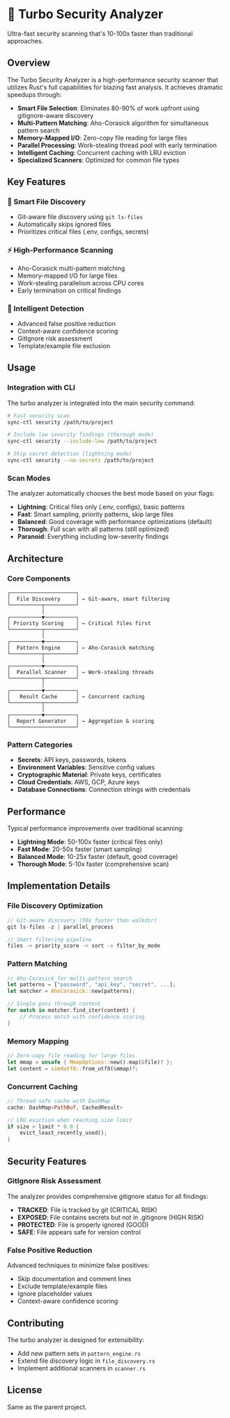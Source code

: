 # 🚀 Turbo Security Analyzer

Ultra-fast security scanning that's 10-100x faster than traditional approaches.

## Overview

The Turbo Security Analyzer is a high-performance security scanner that utilizes Rust's full capabilities for blazing fast analysis. It achieves dramatic speedups through:

- **Smart File Selection**: Eliminates 80-90% of work upfront using gitignore-aware discovery
- **Multi-Pattern Matching**: Aho-Corasick algorithm for simultaneous pattern search  
- **Memory-Mapped I/O**: Zero-copy file reading for large files
- **Parallel Processing**: Work-stealing thread pool with early termination
- **Intelligent Caching**: Concurrent caching with LRU eviction
- **Specialized Scanners**: Optimized for common file types

## Key Features

### 🎯 Smart File Discovery
- Git-aware file discovery using `git ls-files`
- Automatically skips ignored files
- Prioritizes critical files (.env, configs, secrets)

### ⚡ High-Performance Scanning
- Aho-Corasick multi-pattern matching
- Memory-mapped I/O for large files
- Work-stealing parallelism across CPU cores
- Early termination on critical findings

### 🧠 Intelligent Detection
- Advanced false positive reduction
- Context-aware confidence scoring
- GitIgnore risk assessment
- Template/example file exclusion

## Usage

### Integration with CLI

The turbo analyzer is integrated into the main security command:

```bash
# Fast security scan
sync-ctl security /path/to/project

# Include low severity findings (thorough mode)
sync-ctl security --include-low /path/to/project

# Skip secret detection (lightning mode)
sync-ctl security --no-secrets /path/to/project
```

### Scan Modes

The analyzer automatically chooses the best mode based on your flags:

- **Lightning**: Critical files only (.env, configs), basic patterns
- **Fast**: Smart sampling, priority patterns, skip large files
- **Balanced**: Good coverage with performance optimizations (default)
- **Thorough**: Full scan with all patterns (still optimized)
- **Paranoid**: Everything including low-severity findings

## Architecture

### Core Components

```
┌─────────────────────┐
│  File Discovery     │ ← Git-aware, smart filtering
└──────────┬──────────┘
           │
┌──────────▼──────────┐
│ Priority Scoring    │ ← Critical files first
└──────────┬──────────┘
           │
┌──────────▼──────────┐
│  Pattern Engine     │ ← Aho-Corasick matching
└──────────┬──────────┘
           │
┌──────────▼──────────┐
│  Parallel Scanner   │ ← Work-stealing threads
└──────────┬──────────┘
           │
┌──────────▼──────────┐
│   Result Cache      │ ← Concurrent caching
└──────────┬──────────┘
           │
┌──────────▼──────────┐
│  Report Generator   │ ← Aggregation & scoring
└─────────────────────┘
```

### Pattern Categories

- **Secrets**: API keys, passwords, tokens
- **Environment Variables**: Sensitive config values
- **Cryptographic Material**: Private keys, certificates
- **Cloud Credentials**: AWS, GCP, Azure keys
- **Database Connections**: Connection strings with credentials

## Performance

Typical performance improvements over traditional scanning:

- **Lightning Mode**: 50-100x faster (critical files only)
- **Fast Mode**: 20-50x faster (smart sampling)
- **Balanced Mode**: 10-25x faster (default, good coverage)
- **Thorough Mode**: 5-10x faster (comprehensive scan)

## Implementation Details

### File Discovery Optimization

```rust
// Git-aware discovery (50x faster than walkdir)
git ls-files -z | parallel_process

// Smart filtering pipeline
files -> priority_score -> sort -> filter_by_mode
```

### Pattern Matching

```rust
// Aho-Corasick for multi-pattern search
let patterns = ["password", "api_key", "secret", ...];
let matcher = AhoCorasick::new(patterns);

// Single pass through content
for match in matcher.find_iter(content) {
    // Process match with confidence scoring
}
```

### Memory Mapping

```rust
// Zero-copy file reading for large files
let mmap = unsafe { MmapOptions::new().map(&file)? };
let content = simdutf8::from_utf8(&mmap)?;
```

### Concurrent Caching

```rust
// Thread-safe cache with DashMap
cache: DashMap<PathBuf, CachedResult>

// LRU eviction when reaching size limit
if size > limit * 0.9 {
    evict_least_recently_used();
}
```

## Security Features

### GitIgnore Risk Assessment

The analyzer provides comprehensive gitignore status for all findings:

- **TRACKED**: File is tracked by git (CRITICAL RISK)
- **EXPOSED**: File contains secrets but not in .gitignore (HIGH RISK)
- **PROTECTED**: File is properly ignored (GOOD)
- **SAFE**: File appears safe for version control

### False Positive Reduction

Advanced techniques to minimize false positives:

- Skip documentation and comment lines
- Exclude template/example files
- Ignore placeholder values
- Context-aware confidence scoring

## Contributing

The turbo analyzer is designed for extensibility:

- Add new pattern sets in `pattern_engine.rs`
- Extend file discovery logic in `file_discovery.rs`
- Implement additional scanners in `scanner.rs`

## License

Same as the parent project. 